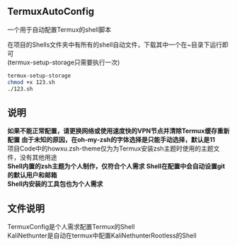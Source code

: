 ## TermuxAutoConfig
一个用于自动配置Termux的shell脚本
 
在项目的Shells文件夹中有所有的shell自动文件，下载其中一个在~目录下运行即可  
(termux-setup-storage只需要执行一次)
```Bash
termux-setup-storage  
chmod +x 123.sh  
./123.sh  
```
## 说明
**如果不能正常配置，请更换网络或使用速度快的VPN节点并清除Termux缓存重新配置**
**由于未知的原因，在oh-my-zsh的字体选择是只能手动选择，默认是11**  
项目Code中的howxu.zsh-theme仅为为Termux安装zsh主题时使用的主题文件，没有其他用途  
**Shell内置的zsh主题为个人制作，仅符合个人需求**
**Shell在配置中会自动设置git的默认用户和邮箱**  
**Shell内安装的工具包也为个人需求**

## 文件说明
TermuxConfig是个人需求配置Termux的Shell  
KaliNethunter是自动在termux中配置KaliNethunterRootless的Shell
